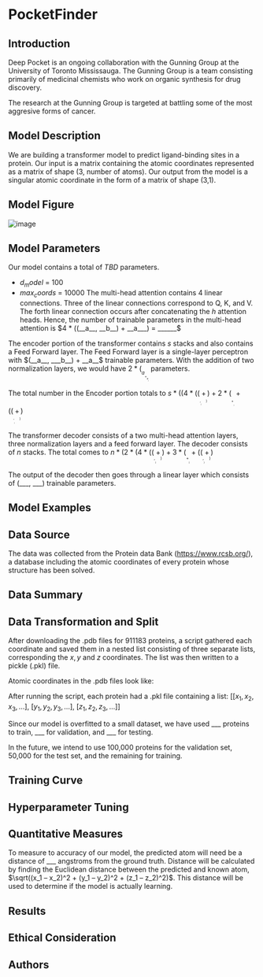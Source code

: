 # PocketFinder

## Introduction
Deep Pocket is an ongoing collaboration with the Gunning Group at the University of Toronto Mississauga. The Gunning Group is a team consisting primarily of medicinal chemists who work on organic synthesis for drug discovery.

The research at the Gunning Group is targeted at battling some of the most aggresive forms of cancer.

## Model Description
We are building a transformer model to predict ligand-binding sites in a protein. Our input is a matrix containing the atomic coordinates represented as a matrix of shape (3, number of atoms). Our output from the model is a singular atomic coordinate in the form of a matrix of shape (3,1). 

## Model Figure
![image](https://user-images.githubusercontent.com/59152943/163754132-c76376a2-4a91-423a-8915-a1738d792426.png)

## Model Parameters
Our model contains a total of $TBD$ parameters. 
-	$d_model$ = 100
-	$max_coords$ = 10000
The multi-head attention contains 4 linear connections. Three of the linear connections correspond to Q, K, and V. The forth linear connection occurs after concatenating the $h$ attention heads. Hence, the number of trainable parameters in the multi-head attention is $4 * ((__a__, __b__) + __a___) = ______$

The encoder portion of the transformer contains $s$ stacks and also contains a Feed Forward layer. The Feed Forward layer is a single-layer perceptron with $(__a__, ___b__) + __a__$ trainable parameters. With the addition of two normalization layers, we would have $2 * (__a__ + __a__)$ parameters. 

The total number in the Encoder portion totals to $s * ((4 * ((____, ___) + ____)) + 2 * (____ + ____) + ((____, ____) + ____))$

The transformer decoder consists of a two multi-head attention layers, three normalization layers and a feed forward layer. The decoder consists of $n$ stacks. The total comes to $n * (2 * (4 * ((___, ___) + ___)) + 3 * (___ + ___) + ((___, ___) + ___))$

The output of the decoder then goes through a linear layer which consists of (___, ___) trainable parameters.


## Model Examples


## Data Source
The data was collected from the Protein data Bank (https://www.rcsb.org/), a database including the atomic coordinates of every protein whose structure has been solved.  

## Data Summary

## Data Transformation and Split
After downloading the .pdb files for $911183$ proteins, a script gathered each coordinate and saved them in a nested list consisting of three separate lists, corresponding the $x, y$ and $z$ coordinates. The list was then written to a pickle (.pkl) file.

Atomic coordinates in the .pdb files look like: 



After running the script, each protein had a .pkl file containing a list:
[[$x_1, x_2, x_3, …$], 
[$y_1, y_2, y_3, …$],
[$z_1, z_2, z_3, …$]]

Since our model is overfitted to a small dataset, we have used ___ proteins to train, ___ for validation, and ___ for testing. 

In the future, we intend to use 100,000 proteins for the validation set, 50,000 for the test set, and the remaining for training.

## Training Curve

## Hyperparameter Tuning

## Quantitative Measures
To measure to accuracy of our model, the predicted atom will need be a distance of ___ angstroms from the ground truth. Distance will be calculated by finding the Euclidean distance between the predicted and known atom, $\sqrt((x_1 – x_2)^2 + (y_1 – y_2)^2 + (z_1 – z_2)^2)$. This distance will be used to determine if the model is actually learning. 

## Results

## Ethical Consideration

## Authors

